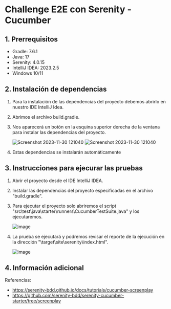 # Challenge E2E con Serenity - Cucumber

## 1. Prerrequisitos
- Gradle: 7.6.1
- Java: 17
- Serenity: 4.0.15
- IntelliJ IDEA: 2023.2.5
- Windows 10/11

## 2. Instalación de dependencias
1. Para la instalación de las dependencias del proyecto debemos abrirlo en nuestro IDE IntelliJ Idea.
2. Abrimos el archivo build.gradle.
3. Nos aparecerá un botón en la esquina superior derecha de la ventana para instalar las dependencias del proyecto.

   ![Screenshot 2023-11-30 121040](https://github.com/dbchango/ntt-challenge-serenity-E2E/assets/49067691/459c1f30-b757-440c-b64f-9c522f1e1232)
   ![Screenshot 2023-11-30 121040](https://github.com/dbchango/ntt-challenge-serenity-E2E/assets/49067691/32db3d07-d9a5-4895-8f2b-615a78e17ab5)

5. Estas dependencias se instalarán automáticamente

  
## 3. Instrucciones para ejecurar las pruebas
1. Abrir el proyecto desde el IDE IntelliJ IDEA.
2. Instalar las dependencias del proyecto especificadas en el archivo "build.gradle".
3. Para ejecutar el proyecto solo abriremos el script "src\test\java\starter\runners\CucumberTestSuite.java" y los ejecutaremos.

   ![image](https://github.com/dbchango/ntt-challenge-serenity-E2E/assets/49067691/01ade333-ebd5-45b4-8cb1-5ae618de5423)

5. La prueba se ejecutará y podremos revisar el reporte de la ejecución en la dirección "\target\site\serenity\index.html".

   ![image](https://github.com/dbchango/ntt-challenge-serenity-E2E/assets/49067691/db0e1499-9aab-480b-8418-2a30617bfd38)

## 4. Información adicional
Referencias: 
- https://serenity-bdd.github.io/docs/tutorials/cucumber-screenplay
- https://github.com/serenity-bdd/serenity-cucumber-starter/tree/screenplay
